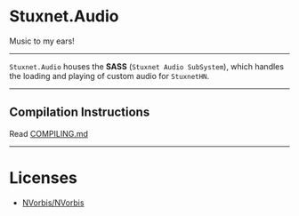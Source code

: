 # Stuxnet.Audio
Music to my ears!

---

`Stuxnet.Audio` houses the **SASS** (`Stuxnet Audio SubSystem`), which handles the loading and playing of custom audio for `StuxnetHN`.

---

## Compilation Instructions
Read [COMPILING.md](./COMPILING.md)

---

# Licenses
* [NVorbis/NVorbis](https://github.com/NVorbis/NVorbis/blob/master/LICENSE)